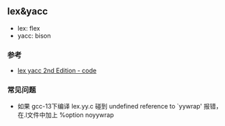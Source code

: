 ## lex&yacc

- lex: flex
- yacc: bison

### 参考
- [lex yacc 2nd Edition - code](https://resources.oreilly.com/examples/9781565920002)

### 常见问题
- 如果 gcc-13下编译 lex.yy.c 碰到 undefined reference to `yywrap' 报错，在.l文件中加上 %option noyywrap 